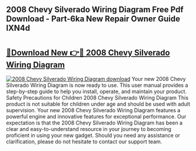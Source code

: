 ## 2008 Chevy Silverado Wiring Diagram Free Pdf Download - Part-6ka New Repair Owner Guide lXN4d

# <h2><a href="http://dfmd4f.blite.top/?on=2008+Chevy+Silverado+Wiring+Diagram">🔗Download New 👉🔴 2008 Chevy Silverado Wiring Diagram</a></h2>

[![2008 Chevy Silverado Wiring Diagram download](https://i.imgur.com/lujVjoI.png)](http://dfmd4f.blite.top/?on=2008+Chevy+Silverado+Wiring+Diagram)
Your new 2008 Chevy Silverado Wiring Diagram is now ready to use. This user manual provides a step-by-step guide to help you install, operate, and maintain your product. Safety Precautions for Children 2008 Chevy Silverado Wiring Diagram This product is not suitable for children under age and should be used with adult supervision. Your new 2008 Chevy Silverado Wiring Diagram features a powerful engine and innovative features for exceptional performance. Our expectation is that the 2008 Chevy Silverado Wiring Diagram has been a clear and easy-to-understand resource in your journey to becoming proficient in using your new gadget. Should you need any assistance or clarification, please do not hesitate to contact our support team.
